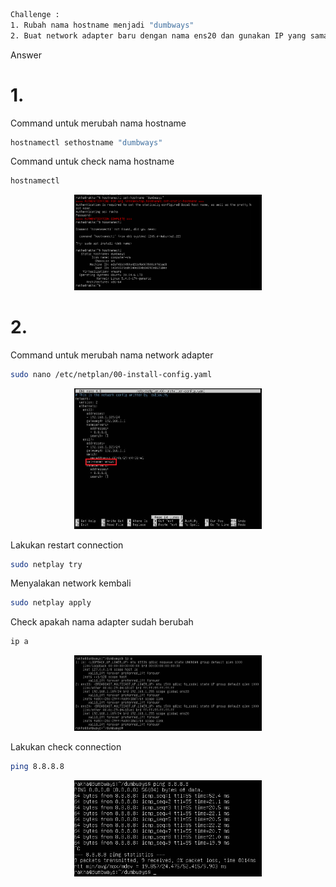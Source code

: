 ```sh
Challenge :
1. Rubah nama hostname menjadi "dumbways"
2. Buat network adapter baru dengan nama ens20 dan gunakan IP yang sama
```
Answer
# 1. 
Command untuk merubah nama hostname
```sh
hostnamectl sethostname "dumbways"
```
Command untuk check nama hostname
```sh
hostnamectl
```
<p align="center">
<img src="../Week 1/image challange/Merubah Hostname.png" alt="Alt text" title="Client - Server" style="display: inline-block; margin: 0 auto;  max-width: 300px ">
</p>

# 2.
Command untuk merubah nama network adapter
```sh
sudo nano /etc/netplan/00-install-config.yaml
```
<p align="center">
<img src="../Week 1/image challange/Change Name Adapter.JPG" alt="Alt text" title="Client - Server" style="display: inline-block; margin: 0 auto;  max-width: 300px ">
</p>

Lakukan restart connection

```sh
sudo netplay try
```
Menyalakan network kembali
```sh
sudo netplay apply
```

Check apakah nama adapter sudah berubah
```sh
ip a
```
<p align="center">
<img src="../Week 1/image challange/check adapter.JPG" alt="Alt text" title="Client - Server" style="display: inline-block; margin: 0 auto;  max-width: 300px ">
</p>
Lakukan check connection

```sh
ping 8.8.8.8
```

<p align="center">
<img src="../Week 1/image challange/check ping.JPG" alt="Alt text" title="Client - Server" style="display: inline-block; margin: 0 auto;  max-width: 300px ">
</p>

